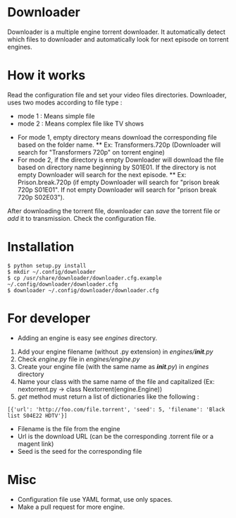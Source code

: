# Downloader

Downloader is a multiple engine torrent downloader. It automatically detect which files to downloader and automatically look for next episode on torrent engines.

# How it works

Read the configuration file and set your video files directories. Downloader, uses two modes according to file type :
* mode 1 : Means simple file
* mode 2 : Means complex file like TV shows

- For mode 1, empty directory means download the corresponding file based on the folder name.
** Ex: Transformers.720p (Downloader will search for "Transformers 720p" on torrent engine)
- For mode 2, if the directory is empty Downloader will download the file based on directory name beginning by S01E01. If the directory is not empty Downloader will search for the next episode.
** Ex: Prison.break.720p (if empty Downloader will search for "prison break 720p S01E01". If not empty Downloader will search for "prison break 720p S02E03").

After downloading the torrent file, downloader can *save* the torrent file or *add* it to transmission. Check the configuration file.

# Installation

```
$ python setup.py install
$ mkdir ~/.config/downloader
$ cp /usr/share/downloader/downloader.cfg.example ~/.config/downloader/downloader.cfg
$ downloader ~/.config/downloader/downloader.cfg
```

# For developer

- Adding an engine is easy see *engines* directory.

1) Add your engine filename (without .py extension) in *engines/__init__.py*
2) Check *engine.py* file in *engines/engine.py*
3) Create your engine file (with the same name as *__init__.py*) in *engines* directory
4) Name your class with the same name of the file and capitalized (Ex: nextorrent.py -> class Nextorrent(engine.Engine))
5) *get* method must return a list of dictionaries like the following :
```
[{'url': 'http://foo.com/file.torrent', 'seed': 5, 'filename': 'Black list S04E22 HDTV'}]
```
- Filename is the file from the engine
- Url is the download URL (can be the corresponding .torrent file or a magent link)
- Seed is the seed for the corresponding file


# Misc

- Configuration file use YAML format, use only spaces.
- Make a pull request for more engine.
